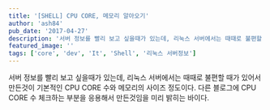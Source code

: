 ```yaml
---
title: '[SHELL] CPU CORE, 메모리 알아오기'
author: 'ash84'
pub_date: '2017-04-27'
description: '서버 정보를 빨리 보고 싶을때가 있는데, 리눅스 서버에서는 때때로 불편할 때가 있어서 만든것이 기본적인 CPU CORE 수와 메모리의 사이즈 정도이다. 다른 블로그에 CPU CORE 수 체크하는 부분을 응용해서 만든것임을 미리 밝히는 바이다.'
featured_image: ''
tags: ['core', 'dev', 'It', 'Shell', '리눅스 서버정보']
---
```



서버 정보를 빨리 보고 싶을때가 있는데, 리눅스 서버에서는 때때로 불편할 때가 있어서 만든것이 기본적인 CPU CORE 수와 메모리의 사이즈 정도이다. 다른 블로그에 CPU CORE 수 체크하는 부분을 응용해서 만든것임을 미리 밝히는 바이다. 

<script src="https://gist.github.com/3174514.js"></script>



